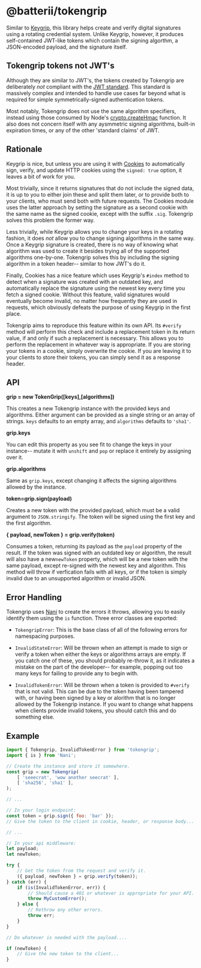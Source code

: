 # @batterii/tokengrip
Similar to [Keygrip][1], this library helps create and verify digital signatures
using a rotating credential system. Unlike Keygrip, however, it produces
self-contained JWT-like tokens which contain the signing algorthm, a
JSON-encoded payload, and the signature itself.


## Tokengrip tokens not JWT's
Although they are similar to JWT's, the tokens created by Tokengrip are
deliberately *not* compliant with the [JWT standard][2]. This standard is
massively complex and intended to handle use cases far beyond what is required
for simple symmetrically-signed authentication tokens.

Most notably, Tokengrip does not use the same algorithm specifiers, instead
using those consumed by Node's [crypto.createHmac][3] function. It also does not
concern itself with any aysmmetric signing algorithms, built-in expiration
times, or any of the other 'standard claims' of JWT.


## Rationale
Keygrip is nice, but unless you are using it with [Cookies][4] to automatically
sign, verify, and update HTTP cookies using the `signed: true` option, it leaves
a bit of work for you.

Most trivially, since it returns signatures that do not include the signed data,
it is up to you to either join these and split them later, or to provide both to
your clients, who must send both with future requests. The Cookies module uses
the latter approach by setting the signature as a second cookie with the same
name as the signed cookie, except with the suffix `.sig`. Tokengrip solves this
problem the former way.

Less trivially, while Keygrip allows you to change your keys in a rotating
fashion, it does *not* allow you to change signing algorithms in the same way.
Once a Keygrip signature is created, there is no way of knowing what algorithm
was used to create it besides trying all of the supported algorithms one-by-one.
Tokengrip solves this by including the signing algorithm in a token header--
similar to how JWT's do it.

Finally, Cookies has a nice feature which uses Keygrip's `#index` method to
detect when a signature was created with an outdated key, and automatically
replace the signature using the newest key every time you fetch a signed cookie.
Without this feature, valid signatures would eventually become invalid, no
matter how frequently they are used in requests, which obviously defeats the
purpose of using Keygrip in the first place.

Tokengrip aims to reproduce this feature within its own API. Its `#verify`
method will perform this check and include a replacement token in its return
value, if and only if such a replacement is necessary. This allows you to
perform the replacement in whatever way is appropriate. If you are storing your
tokens in a cookie, simply overwrite the cookie. If you are leaving it to your
clients to store their tokens, you can simply send it as a response header.


## API
**grip = new TokenGrip([keys],[algorithms])**

This creates a new Tokengrip instance with the provided keys and algorithms.
Either argument can be provided as a single string or an array of strings.
`keys` defaults to an empty array, and `algorithms` defaults to `'sha1'`.

**grip.keys**

You can edit this property as you see fit to change the keys in your instance--
mutate it with `unshift` and `pop` or replace it entirely by assigning over it.

**grip.algorithms**

Same as `grip.keys`, except changing it affects the signing algorithms allowed
by the instance.

**token=grip.sign(payload)**

Creates a new token with the provided payload, which must be a valid argument
to `JSON.stringify`. The token will be signed using the first key and the
first algorithm.

**{ payload, newToken } = grip.verify(token)**

Consumes a token, returning its payload as the `payload` property of the result.
If the token was signed with an outdated key or algorithm, the result will also
have a new`newToken` property, which will be a new token with the same payload,
except re-signed with the newest key and algorithm. This method will throw if
verfication fails with all keys, or if the token is simply invalid due to an
unsupported algorithm or invalid JSON.


## Error Handling
Tokengrip uses [Nani][5] to create the errors it throws, allowing you to easily
identify them using the `is` function. Three error classes are exported:

- `TokengripError`: This is the base class of all of the following errors for
  namespacing purposes.

- `InvalidStateError`: Will be thrown when an attempt is made to sign or verify
  a token when either the keys or algorithms arrays are empty. If you catch one
  of these, you should probably re-throw it, as it indicates a mistake on the
  part of the developer-- for example, popping out too many keys for failing to
  provide any to begin with.

- `InvalidTokenError`: Will be thrown when a token is provided to `#verify` that
  is not valid. This can be due to the token having been tampered with, or
  having been signed by a key or alorithm that is no longer allowed by the
  Tokengrip instance. If you want to change what happens when clients provide
  invalid tokens, you should catch this and do something else.


## Example
```js
import { Tokengrip, InvalidTokenError } from 'tokengrip';
import { is } from 'Nani';

// Create the instance and store it somewhere.
const grip = new Tokengrip(
	[ 'seeecrat', 'wow another seecrat' ],
	[ 'sha256', 'sha1' ],
);

// ...

// In your login endpoint:
const token = grip.sign({ foo: 'bar' });
// Give the token to the client in cookie, header, or response body...

// ...

// In your api middleware:
let payload;
let newToken;

try {
	// Get the token from the request and verify it.
	({ payload, newToken } = grip.verify(token));
} catch (err) {
	if (is(InvalidTokenError, err)) {
		// Should cause a 401 or whatever is appropriate for your API.
		throw MyCustomError();
	} else {
		// Rethrow any other errors.
		throw err;
	}
}

// Do whatever is needed with the payload....

if (newToken) {
	// Give the new token to the client...
}

```


[1]: https://www.npmjs.com/package/keygrip
[2]: https://tools.ietf.org/html/rfc7519
[3]: https://nodejs.org/api/crypto.html#crypto_crypto_createhmac_algorithm_key_options
[4]: https://www.npmjs.com/package/cookies
[5]: https://www.npmjs.com/package/nani
